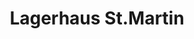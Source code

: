---
title: "Lagerhaus St.Martin"
url: /sankt-martin-im-muehlkreis/lagerhaus-st-martin-allersdorf/
shop: Baumarkt
---